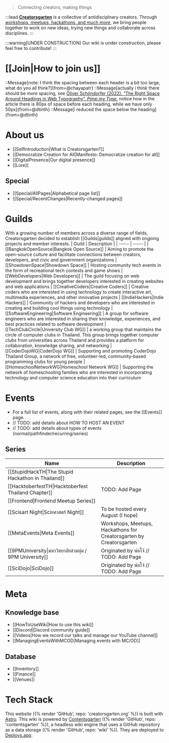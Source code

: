 > Connecting creators, making things

:::lead
**[Creatorsgarten](https://creatorsgarten.org/)** is a collective of antidisciplnary creators. Through [workshops, meetups, hackathons, and much more](https://creatorsgarten.org/events/), we bring people together to work on new ideas, trying new things and collaborate across disciplines.
:::

:::warning[UNDER CONSTRUCTION]
Our wiki is under construction, please feel free to contribute!
:::

# [[Join|How to join us]]

::Message[note: I think the spacing between each header is a bit too large, what do you all think?]{from=@chayapatr}
::Message[actually i think there should be _more_ spacing, see [Oliver Schöndorfer (2022). “The Right Space Around Headings in Web Typography”. _Pimp my Type._](https://pimpmytype.com/hugo-md/) notice how in the article there is 80px of space before each heading, while we have only 50px]{from=@dtinth}
::Message[i reduced the space below the heading]{from=@dtinth}


# About us

- [[SelfIntroduction|What is Creatorsgarten?]]
- [[Democratize Creation for All|Manifesto: Democratize creation for all]]
- [[DigitalPresence|Our digital presence]]
- [[Lore]]

## Special
- [[Special/AllPages|Alphabetical page list]]
- [[Special/RecentChanges|Recently-changed pages]]

# Guilds

With a growing number of members across a diverse range of fields, Creatorsgarten decided to establish [[Guilds|guilds]] aligned with ongoing projects and member interests.
| Guild | Description |
| ----- | ----- |
| [[BangkokOpenSource\|Bangkok Open Source]] | Aiming to promote the open-source culture and facilitate connections between creators, developers, and civic and government organizations
| [[ShowdownSpace\|Showdown Space]] | Hosting community tech events in the form of recreational tech contests and game shows
| [[WebDevelopers\|Web Developers]] | The guild focusing on web development and brings together developers interested in creating websites and web applications
| [[CreativeCoders\|Creative Coders]] | Creative coders who are interested in using technology to create interactive art, multimedia experiences, and other innovative projects
| [[IndieHackers\|Indie Hackers]] | Community of hackers and developers who are interested in creating and building cool things using technology
| [[SoftwareEngineering\|Software Engineering]] | A group for software engineers who are interested in sharing their knowledge, experiences, and best practices related to software development
| [[TechClubCircle\|University Club WG]] | a working group that maintains the circle of computer clubs in Thailand. This group brings together computer clubs from universities across Thailand and provides a platform for collaboration, knowledge sharing, and networking
| [[CoderDojoWG\|CoderDojo WG]] | Supporting and promoting CoderDojo Thailand Group, a network of free, volunteer-led, community-based programming clubs for young people
| [[HomeschoolNetworkWG\|Homeschool Network WG]] | Supporting the network of homeschooling families who are interested in incorporating technology and computer science education into their curriculum

# Events

- For a full list of events, along with their related pages, see the [[Events]] page.
- // TODO: add details about HOW TO HOST AN EVENT
- // TODO: add details about types of events (normal/pathfinder/recurring/series)

## Series
| Name | Description |
| ----- | ----- |
| [[StupidHackTH\|The Stupid Hackathon in Thailand]]
| [[HacktoberfestTH\|Hacktoberfest Thailand Chapter]] | TODO: Add Page
| [[Frontend\|Frontend Meetup Series]]
| [[Scisart Night\|Sciยศาสตร์ Night]] | To be hosted every August (I hope)
| [[MetaEvents\|Meta Events]] | Workshops, Meetups, Hackathons for Creatorsgarten by Creatorsgarten
| [[9PMUniversity\|มหาวิทยาลัยสามทุ่ม / 9PM University]] | Originated by พ่อโจ้ // TODO: Add Page
| [[SciDojo\|SciDojo]] | Originated by พ่อโจ้ // TODO: Add Page

# Meta

## Knowledge base
- [[HowToUseWiki|How to use this wiki]]
- [[Discord|Discord community guide]]
- [[Videos|How we record our talks and manage our YouTube channel]]
- [[ManagingEventsWithMCOD|Managing events with MC/OD]]

## Database
- [[Inventory]]
- [[Finance]]
- [[Venues]]

# Tech Stack

This website ({% render 'GitHub', repo: 'creatorsgarten.org' %}) is built with [Astro](https://astro.build/).
This wiki is powered by [Contentsgarten](https://contentsgarten.netlify.app/wiki/MainPage) ({% render 'GitHub', repo: 'contentsgarten' %}), a headless wiki engine that uses a GitHub repository as a data storage ({% render 'GitHub', repo: 'wiki' %}).
They are deployed to [Deploys.app](https://www.deploys.app/).